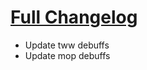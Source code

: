 # [Full Changelog](https://github.com/enderneko/Cell/compare/r258-release...1e4430e11f75cad3ba6e2325d9720945efbda1aa)

- Update tww debuffs
- Update mop debuffs
